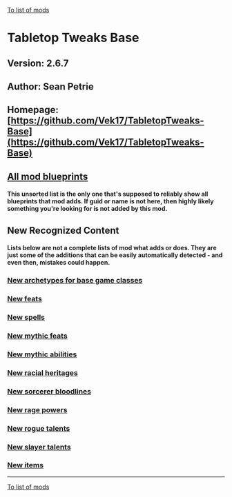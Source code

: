 [To list of mods](../README.md)

# Tabletop Tweaks Base

## Version: 2.6.7

## Author: Sean Petrie

## Homepage: [https://github.com/Vek17/TabletopTweaks-Base](https://github.com/Vek17/TabletopTweaks-Base)

## [All mod blueprints](./AllBlueprints.md)

#### This unsorted list is the only one that's supposed to reliably show all blueprints that mod adds. If guid or name is not here, then highly likely something you're looking for is not added by this mod.

## New Recognized Content

#### **Lists below are not a complete lists of mod what adds or does**. They are just some of the additions that can be easily automatically detected - and even then, mistakes could happen.

### [New archetypes for base game classes](./Archetypes.md)

### [New feats](./Feats.md)

### [New spells](./Spells.md)

### [New mythic feats](./MythicFeats.md)

### [New mythic abilities](./MythicAbilities.md)

### [New racial heritages](./RacialHeritages.md)

### [New sorcerer bloodlines](./SorcererBloodlines.md)

### [New rage powers](./RagePowers.md)

### [New rogue talents](./RogueTalents.md)

### [New slayer talents](./SlayerTalents.md)

### [New items](./Items.md)


___
[To list of mods](../README.md)
